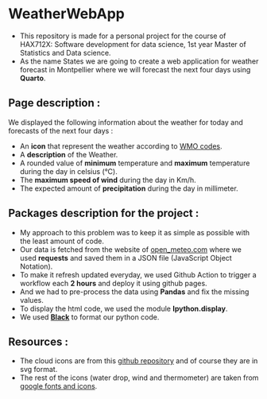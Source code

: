 # WeatherWebApp
- This repository is made for a personal project for the course of HAX712X: Software development for data science, 1st year Master of Statistics and Data science.
- As the name States we are going to create a web application for weather forecast in Montpellier where we will forecast the next four days using **Quarto**.
## Page description : 
We displayed the following information about the weather for today and forecasts of the next four days :
- An **icon** that represent the weather according to [WMO codes](https://www.umr-cnrm.fr/dbfastex/tablesOMM/index.html).
 - A **description** of the Weather.
  - A rounded value of **minimum** temperature and **maximum** temperature during the day in celsius (°C).
  - The **maximum speed of wind** during the day in Km/h.
  - The expected amount of **precipitation** during the day in millimeter.
## Packages description for the project : 
- My approach to this problem was to keep it as simple as possible with the least amount of code.
- Our data is fetched from the website of [open_meteo.com](https://open-meteo.com/en/docs/meteofrance-api) where we used **requests** and saved them in a JSON file (JavaScript Object Notation).
- To make it refresh updated everyday, we used Github Action to trigger a workflow each **2 hours** and deploy it using github pages.
- And we had to pre-process the data using **Pandas** and fix the missing values.
- To display the html code, we used the module **Ipython.display**.
- We used **[Black](https://github.com/psf/black)** to format our python code.
## Resources :  
- The cloud icons are from this [github repository](https://github.com/erikflowers/weather-icons) and of course they are in svg format.
- The rest of the icons (water drop, wind and thermometer) are taken from [google fonts and icons](https://fonts.google.com/icons).